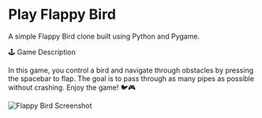# Play Flappy Bird

A simple Flappy Bird clone built using Python and Pygame.

🕹️ Game Description

In this game, you control a bird and navigate through obstacles by pressing the spacebar to flap. The goal is to pass through as many pipes as possible without crashing.
Enjoy the game! 🐦🎮

![Flappy Bird Screenshot](images/flappy_bird_readme.png)

